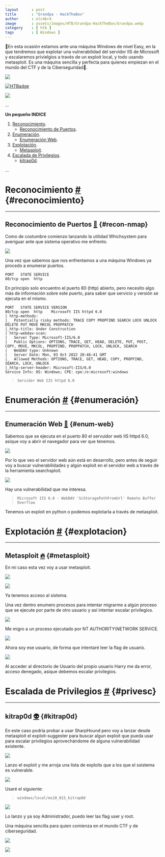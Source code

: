 ```yaml
---
layout      : post
title       : "Grandpa - HackTheBox"
author      : elc4br4
image       : assets/images/HTB/Grandpa-HackTheBox/Grandpa.webp
category    : [ htb ]
tags        : [ Windows ]
---
```


🤖​En esta ocasión estamos ante una máquina Windows de nivel Easy, en la que tendremos que explotar una vulnerabilidad del servidor IIS de Microsoft y escalaremos privielgios a través de un exploit local, y todo usando metasploit. Es una máquina sencilla y perfecta para quienes empiezan en el mundo del CTF y de la Ciberseguridad🤖​.

![](/assets/images/HTB/Grandpa-HackTheBox/Grandpa2.webp)

[![HTBadge](https://www.hackthebox.eu/badge/image/533771)](https://www.hackthebox.com/home/users/profile/533771)

![](/assets/images/HTB/Grandpa-HackTheBox/Grandpa-rating.webp)

...


**Un pequeño INDICE**

1. [Reconocimiento](#reconocimiento).
    * [Reconocimiento de Puertos](#recon-nmap).
2. [Enumeración](#enumeración).
    * [Enumeración Web](#enum-web).
3. [Explotación](#explotacion).   
    * [Metasploit](#metasploit).
 5. [Escalada de Privilegios](#privesc). 
    * [kitrap0d](#kitrap0d).   


...

# Reconocimiento [#](reconocimiento) {#reconocimiento}

----

## Reconocimiento de Puertos [📌](#recon-nmap) {#recon-nmap}

Como de costumbre comienzo lanzando la utilidad Whichsystem para averiguar ante que sistema operativo me enfrento.

![](/assets/images/HTB/Grandpa-HackTheBox/whichsystem.webp)


Una vez que sabemos que nos enfrentamos a una máquina Windows ya procedo a enumerar puertos.

```nmap
PORT   STATE SERVICE
80/tcp open  http
```

En principio solo encuentro el puerto 80 (http) abierto, pero necesito algo más de información sobre este puerto, para saber que servicio y versión se ejecuta en el mismo.

```nmap
PORT   STATE SERVICE VERSION
80/tcp open  http    Microsoft IIS httpd 6.0
| http-methods: 
|_  Potentially risky methods: TRACE COPY PROPFIND SEARCH LOCK UNLOCK DELETE PUT MOVE MKCOL PROPPATCH
|_http-title: Under Construction
| http-webdav-scan: 
|   Server Type: Microsoft-IIS/6.0
|   Public Options: OPTIONS, TRACE, GET, HEAD, DELETE, PUT, POST, COPY, MOVE, MKCOL, PROPFIND, PROPPATCH, LOCK, UNLOCK, SEARCH
|   WebDAV type: Unknown
|   Server Date: Mon, 03 Oct 2022 20:46:41 GMT
|_  Allowed Methods: OPTIONS, TRACE, GET, HEAD, COPY, PROPFIND, SEARCH, LOCK, UNLOCK
|_http-server-header: Microsoft-IIS/6.0
Service Info: OS: Windows; CPE: cpe:/o:microsoft:windows
```

>`Servidor Web IIS httpd 6.0`

# Enumeración [#](enumeración) {#enumeración}

----

## Enumeración Web [📌](#enum-web) {#enum-web}

Sabemos que se ejecuta en el puerto 80 el servuidor web IIS httpd 6.0, asique voy a abrir el navegador para ver que tenemos.

![](/assets/images/HTB/Grandpa-HackTheBox/web.webp)

Por lo que veo el servidor web aún está en desarrollo, pero antes de seguir voy a buscar vulnerabilidades y algún exploit en el servidor web a través de la herramienta searchsploit.

![](/assets/images/HTB/Grandpa-HackTheBox/searchsploit.webp)

Hay una vulnerabilidad que me interesa.

> `Microsoft IIS 6.0 - WebDAV 'ScStoragePathFromUrl' Remote Buffer Overflow`

Tenemos un exploit en python o podemos explotarla a través de metasploit.

# Explotación [#](explotacion) {#explotacion}

----

## Metasploit [🔥](#metasploit) {#metasploit}

En mi caso esta vez voy a usar metasploit.

![](/assets/images/HTB/Grandpa-HackTheBox/msf1.webp)


![](/assets/images/HTB/Grandpa-HackTheBox/msf2.webp)

Ya tenemos acceso al sistema.

Una vez dentro enumero procesos para intentar migrarme a algún proceso que se ejecute por parte de otro usuario y así intentar escalar privilegios.

![](/assets/images/HTB/Grandpa-HackTheBox/msf3.webp)

Me migro a un proceso ejecutado por NT AUTHORITY\NETWORK SERVICE.

![](/assets/images/HTB/Grandpa-HackTheBox/msf4.webp)

Ahora soy ese usuario, de forma que intentaré leer la flag de usuario.

![](/assets/images/HTB/Grandpa-HackTheBox/msf5.webp)

Al acceder al directorio de Usuario del propio usuario Harry me da error, acceso denegado, asique debemos escalar privilegios.

# Escalada de Privilegios [#](privesc) {#privesc}

----

## kitrap0d [👽](kitrap0d) {#kitrap0d}

En este caso podría probar a usar SharpHound pero voy a lanzar desde metasploit el exploit-suggester para buscar algun exploit que pueda usar para escalar privilegios aprovechándome de alguna vulnerabilidad existente.

![](/assets/images/HTB/Grandpa-HackTheBox/msf5.9.webp)

Lanzo el exploit y me arroja una lista de exploits que a los que el ssistema es vulnerable.

![](/assets/images/HTB/Grandpa-HackTheBox/msf6.webp)

Usaré el siguiente:

> `windows/local/ms10_015_kitrap0d`

![](/assets/images/HTB/Grandpa-HackTheBox/msf7.webp)

Lo lanzo y ya soy Administrador, puedo leer las flag user y root.

Una máquina sencilla para quien comienza en el mundo CTF y de ciberseguridad.

![](/assets/images/HTB/Grandpa-HackTheBox/share.webp)

![](/assets/images/HTB/Grandpa-HackTheBox/fin.gif)

